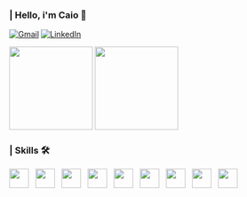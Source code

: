 ### | Hello, i'm Caio 👋


[![Gmail](https://img.shields.io/badge/Gmail-000000?style=for-the-badge&logo=gmail&logoColor=FFFFFF)](mailto:caiocesarc200@gmail.com)
[![LinkedIn](https://img.shields.io/badge/LinkedIn-000000?style=for-the-badge&logo=linkedin&logoColor=FFFFFF)](https://www.linkedin.com/in/caioccesar/)
 <br/>

<div>
  <img height="150em" src="https://github-readme-stats.vercel.app/api?username=caiooozs&show_icons=true&bg_color=000000&title_color=FFFFFF&text_color=FFFFFF&icon_color=FFFFFF" />
  <img height="150em" src="https://github-readme-stats.vercel.app/api/top-langs/?username=caiooozs&layout=compact&langs_count=8&bg_color=000000&title_color=FFFFFF&text_color=FFFFFF&icon_color=FFFFFF" />
</div>

 ### | Skills 🛠️
 <div style="display: flex; gap: 12px;">
   <img src="https://cdn.jsdelivr.net/gh/devicons/devicon@latest/icons/html5/html5-original.svg" width="35px" />
   <img src="https://cdn.jsdelivr.net/gh/devicons/devicon@latest/icons/css3/css3-original.svg" width="35px" />
   <img src="https://cdn.jsdelivr.net/gh/devicons/devicon@latest/icons/javascript/javascript-original.svg" width="35px" />
   <img src="https://cdn.jsdelivr.net/gh/devicons/devicon@latest/icons/typescript/typescript-original.svg" width="35px" />
   <img src="https://cdn.jsdelivr.net/gh/devicons/devicon@latest/icons/react/react-original.svg" width="35px" />
   <img src="https://cdn.jsdelivr.net/gh/devicons/devicon@latest/icons/nextjs/nextjs-original.svg" width="35px" />
   <img src="https://cdn.jsdelivr.net/gh/devicons/devicon@latest/icons/tailwindcss/tailwindcss-original.svg" width="35px" />
   <img src="https://cdn.jsdelivr.net/gh/devicons/devicon@latest/icons/vitejs/vitejs-original.svg" width="35px" />
   <img src="https://cdn.jsdelivr.net/gh/devicons/devicon@latest/icons/git/git-original.svg" width="35px" />
 </div>
